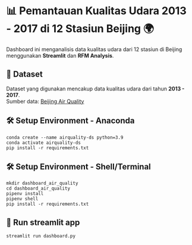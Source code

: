 # 📊 Pemantauan Kualitas Udara 2013 - 2017 di 12 Stasiun Beijing 🌍

Dashboard ini menganalisis data kualitas udara dari 12 stasiun di Beijing menggunakan **Streamlit** dan **RFM Analysis**.

## 📂 Dataset

Dataset yang digunakan mencakup data kualitas udara dari tahun **2013 - 2017**.  
Sumber data: [Beijing Air Quality](https://github.com/marceloreis/HTI/tree/master/PRSA_Data_20130301-20170228)

## 🛠 Setup Environment - Anaconda

```
conda create --name airquality-ds python=3.9
conda activate airquality-ds
pip install -r requirements.txt
```

## 🛠 Setup Environment - Shell/Terminal

```
mkdir dashboard_air_quality
cd dashboard_air_quality
pipenv install
pipenv shell
pip install -r requirements.txt
```

## 🚀 Run streamlit app

```
streamlit run dashboard.py
```
